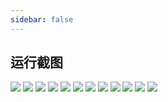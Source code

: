 ```yaml
---
sidebar: false
---
```

## 运行截图

![](./screenshots/1.png)
![](./screenshots/2.png)
![](./screenshots/3.png)
![](./screenshots/4.png)
![](./screenshots/5.png)
![](./screenshots/6.png)
![](./screenshots/7.png)
![](./screenshots/8.png)
![](./screenshots/9.png)
![](./screenshots/10.png)
![](./screenshots/11.png)
![](./screenshots/12.png)